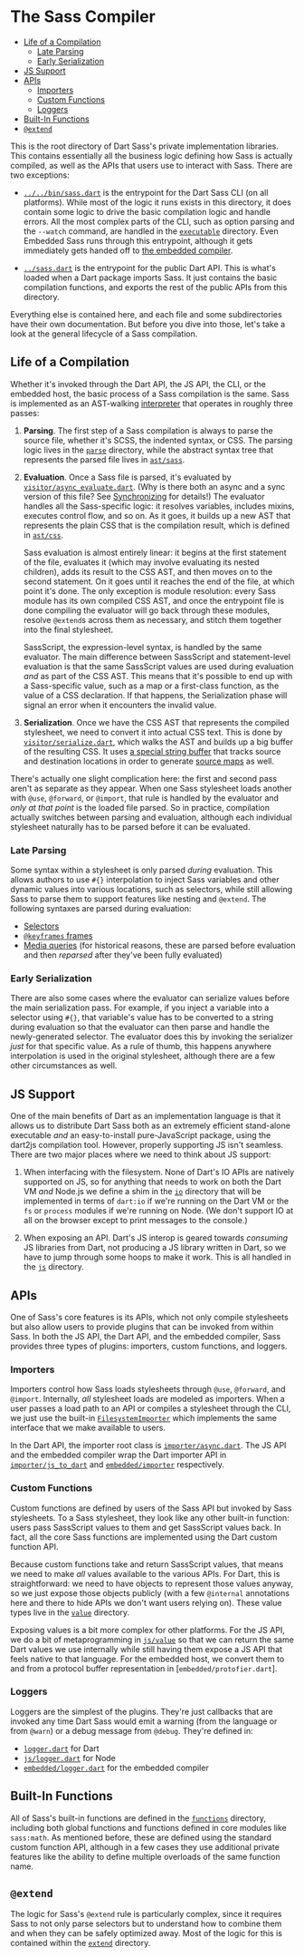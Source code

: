 # The Sass Compiler

* [Life of a Compilation](#life-of-a-compilation)
  * [Late Parsing](#late-parsing)
  * [Early Serialization](#early-serialization)
* [JS Support](#js-support)
* [APIs](#apis)
  * [Importers](#importers)
  * [Custom Functions](#custom-functions)
  * [Loggers](#loggers)
* [Built-In Functions](#built-in-functions)
* [`@extend`](#extend)

This is the root directory of Dart Sass's private implementation libraries. This
contains essentially all the business logic defining how Sass is actually
compiled, as well as the APIs that users use to interact with Sass. There are
two exceptions:

* [`../../bin/sass.dart`] is the entrypoint for the Dart Sass CLI (on all
  platforms). While most of the logic it runs exists in this directory, it does
  contain some logic to drive the basic compilation logic and handle errors. All
  the most complex parts of the CLI, such as option parsing and the `--watch`
  command, are handled in the [`executable`] directory. Even Embedded Sass runs
  through this entrypoint, although it gets immediately gets handed off to [the
  embedded compiler].

  [`../../bin/sass.dart`]: ../../bin/sass.dart
  [`executable`]: executable
  [the embedded compiler]: embedded/README.md

* [`../sass.dart`] is the entrypoint for the public Dart API. This is what's
  loaded when a Dart package imports Sass. It just contains the basic
  compilation functions, and exports the rest of the public APIs from this
  directory.

  [`../sass.dart`]: ../sass.dart

Everything else is contained here, and each file and some subdirectories have
their own documentation. But before you dive into those, let's take a look at
the general lifecycle of a Sass compilation.

## Life of a Compilation

Whether it's invoked through the Dart API, the JS API, the CLI, or the embedded
host, the basic process of a Sass compilation is the same. Sass is implemented
as an AST-walking [interpreter] that operates in roughly three passes:

[interpreter]: https://en.wikipedia.org/wiki/Interpreter_(computing)

1. **Parsing**. The first step of a Sass compilation is always to parse the
   source file, whether it's SCSS, the indented syntax, or CSS. The parsing
   logic lives in the [`parse`] directory, while the abstract syntax tree that
   represents the parsed file lives in [`ast/sass`].

   [`parse`]: parse/README.md
   [`ast/sass`]: ast/sass/README.md

2. **Evaluation**. Once a Sass file is parsed, it's evaluated by
   [`visitor/async_evaluate.dart`]. (Why is there both an async and a sync
   version of this file? See [Synchronizing] for details!) The evaluator handles
   all the Sass-specific logic: it resolves variables, includes mixins, executes
   control flow, and so on. As it goes, it builds up a new AST that represents
   the plain CSS that is the compilation result, which is defined in
   [`ast/css`].

   [`visitor/async_evaluate.dart`]: visitor/async_evaluate.dart
   [Synchronizing]: ../../CONTRIBUTING.md#synchronizing
   [`ast/css`]: ast/css/README.md

   Sass evaluation is almost entirely linear: it begins at the first statement
   of the file, evaluates it (which may involve evaluating its nested children),
   adds its result to the CSS AST, and then moves on to the second statement. On
   it goes until it reaches the end of the file, at which point it's done. The
   only exception is module resolution: every Sass module has its own compiled
   CSS AST, and once the entrypoint file is done compiling the evaluator will go
   back through these modules, resolve `@extend`s across them as necessary, and
   stitch them together into the final stylesheet.

   SassScript, the expression-level syntax, is handled by the same evaluator.
   The main difference between SassScript and statement-level evaluation is that
   the same SassScript values are used during evaluation _and_ as part of the
   CSS AST. This means that it's possible to end up with a Sass-specific value,
   such as a map or a first-class function, as the value of a CSS declaration.
   If that happens, the Serialization phase will signal an error when it
   encounters the invalid value.

3. **Serialization**. Once we have the CSS AST that represents the compiled
   stylesheet, we need to convert it into actual CSS text. This is done by
   [`visitor/serialize.dart`], which walks the AST and builds up a big buffer of
   the resulting CSS. It uses [a special string buffer] that tracks source and
   destination locations in order to generate [source maps] as well.

   [`visitor/serialize.dart`]: visitor/serialize.dart
   [a special string buffer]: util/source_map_buffer.dart
   [source maps]: https://web.dev/source-maps/

There's actually one slight complication here: the first and second pass aren't
as separate as they appear. When one Sass stylesheet loads another with `@use`,
`@forward`, or `@import`, that rule is handled by the evaluator and _only at
that point_ is the loaded file parsed. So in practice, compilation actually
switches between parsing and evaluation, although each individual stylesheet
naturally has to be parsed before it can be evaluated.

### Late Parsing

Some syntax within a stylesheet is only parsed _during_ evaluation. This allows
authors to use `#{}` interpolation to inject Sass variables and other dynamic
values into various locations, such as selectors, while still allowing Sass to
parse them to support features like nesting and `@extend`. The following
syntaxes are parsed during evaluation:

* [Selectors](parse/selector.dart)
* [`@keyframes` frames](parse/keyframe_selector.dart)
* [Media queries](parse/media_query.dart) (for historical reasons, these are
  parsed before evaluation and then _reparsed_ after they've been fully
  evaluated)

### Early Serialization

There are also some cases where the evaluator can serialize values before the
main serialization pass. For example, if you inject a variable into a selector
using `#{}`, that variable's value has to be converted to a string during
evaluation so that the evaluator can then parse and handle the newly-generated
selector. The evaluator does this by invoking the serializer _just_ for that
specific value. As a rule of thumb, this happens anywhere interpolation is used
in the original stylesheet, although there are a few other circumstances as
well.

## JS Support

One of the main benefits of Dart as an implementation language is that it allows
us to distribute Dart Sass both as an extremely efficient stand-alone executable
_and_ an easy-to-install pure-JavaScript package, using the dart2js compilation
tool. However, properly supporting JS isn't seamless. There are two major places
where we need to think about JS support:

1. When interfacing with the filesystem. None of Dart's IO APIs are natively
   supported on JS, so for anything that needs to work on both the Dart VM _and_
   Node.js we define a shim in the [`io`] directory that will be implemented in
   terms of `dart:io` if we're running on the Dart VM or the `fs` or `process`
   modules if we're running on Node. (We don't support IO at all on the browser
   except to print messages to the console.)

   [`io`]: io/README.md

2. When exposing an API. Dart's JS interop is geared towards _consuming_ JS
   libraries from Dart, not producing a JS library written in Dart, so we have
   to jump through some hoops to make it work. This is all handled in the [`js`]
   directory.

   [`js`]: js/README.md

## APIs

One of Sass's core features is its APIs, which not only compile stylesheets but
also allow users to provide plugins that can be invoked from within Sass. In
both the JS API, the Dart API, and the embedded compiler, Sass provides three
types of plugins: importers, custom functions, and loggers.

### Importers

Importers control how Sass loads stylesheets through `@use`, `@forward`, and
`@import`. Internally, _all_ stylesheet loads are modeled as importers. When a
user passes a load path to an API or compiles a stylesheet through the CLI, we
just use the built-in [`FilesystemImporter`] which implements the same interface
that we make available to users.

[`FilesystemImporter`]: importer/filesystem.dart

In the Dart API, the importer root class is [`importer/async.dart`].
The JS API and the embedded compiler wrap the Dart importer API in
[`importer/js_to_dart`] and [`embedded/importer`] respectively.

[`importer/async.dart`]: importer/async.dart
[`importer/js_to_dart`]: importer/js_to_dart
[`embedded/importer`]: embedded/importer

### Custom Functions

Custom functions are defined by users of the Sass API but invoked by Sass
stylesheets. To a Sass stylesheet, they look like any other built-in function:
users pass SassScript values to them and get SassScript values back. In fact,
all the core Sass functions are implemented using the Dart custom function API.

Because custom functions take and return SassScript values, that means we need
to make _all_ values available to the various APIs. For Dart, this is
straightforward: we need to have objects to represent those values anyway, so we
just expose those objects publicly (with a few `@internal` annotations here and
there to hide APIs we don't want users relying on). These value types live in
the [`value`] directory.

[`value`]: value/README.md

Exposing values is a bit more complex for other platforms. For the JS API, we do
a bit of metaprogramming in [`js/value`] so that we can return the
same Dart values we use internally while still having them expose a JS API that
feels native to that language. For the embedded host, we convert them to and
from a protocol buffer representation in [`embedded/protofier.dart`].

[`js/value`]: js/value/README.md
[`embedded/value.dart`]: embedded/value.dart

### Loggers

Loggers are the simplest of the plugins. They're just callbacks that are invoked
any time Dart Sass would emit a warning (from the language or from `@warn`) or a
debug message from `@debug`. They're defined in:

* [`logger.dart`](logger.dart) for Dart
* [`js/logger.dart`](js/logger.dart) for Node
* [`embedded/logger.dart`](embedded/logger.dart) for the embedded compiler

## Built-In Functions

All of Sass's built-in functions are defined in the [`functions`] directory,
including both global functions and functions defined in core modules like
`sass:math`. As mentioned before, these are defined using the standard custom
function API, although in a few cases they use additional private features like
the ability to define multiple overloads of the same function name.

[`functions`]: functions/README.md

## `@extend`

The logic for Sass's `@extend` rule is particularly complex, since it requires
Sass to not only parse selectors but to understand how to combine them and when
they can be safely optimized away. Most of the logic for this is contained
within the [`extend`] directory.

[`extend`]: extend/README.md
